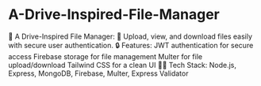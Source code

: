 # A-Drive-Inspired-File-Manager
🚀 A Drive-Inspired File Manager:  📂 Upload, view, and download files easily with secure user authentication.  🔒 Features:  JWT authentication for secure access Firebase storage for file management Multer for file upload/download Tailwind CSS for a clean UI 👨‍💻 Tech Stack:  Node.js, Express, MongoDB, Firebase, Multer, Express Validator
